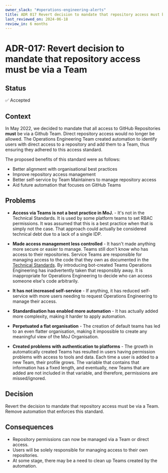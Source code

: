 ```yaml
---
owner_slack: "#operations-engineering-alerts"
title: ADR 017 Revert decision to mandate that repository access must be via a Team
last_reviewed_on: 2024-06-18
review_in: 6 months
---
```


# ADR-017: Revert decision to mandate that repository access must be via a Team

## Status

✅ Accepted

## Context

In May 2022, we decided to mandate that all access to GitHub Repositories **must** be via a Github Team. Direct repository access would no longer be allowed. The Operations Engineering Team created automation to identify users with direct access to a repository and add them to a Team, thus ensuring they adhered to this access standard.

The proposed benefits of this standard were as follows:

- Better alignment with organisational best practices
- Improve repository access management
- Better self-service by Team Maintainers to manage repository access
- Aid future automation that focuses on GitHub Teams

## Problems

- **Access via Teams is not a best practice in MoJ.** - It's not in the Technical Standards. It is used by some platform teams to set RBAC permissions. It was assumed that this is a best practice when that is simply not the case. That approach could actually be considered technical debt due to a lack of a single IDP.

- **Made access management less controlled** - It hasn't made anything more secure or easier to manage. Teams still don't know who has access to their repositories. Service Teams are responsible for managing access to the code that they own as documented in the [Technical Standards]((https://user-guide.operations-engineering.service.justice.gov.uk/documentation/information/storing-source-code.html#github)). By introducing bot-created Teams Operations Engineering has inadvertently taken that responsibly away. It is inappropriate for Operations Engineering to decide who can access someone else's code arbitrarily.

- **It has not increased self-service** - If anything, it has reduced self-service with more users needing to request Operations Engineering to manage their access.

- **Standardisation has enabled more automation** - It has actually added more complexity, making it harder to apply automation.

- **Perpetuated a flat organisation** - The creation of default teams has led to an even flatter organisation, making it impossible to create any meaningful view of the MoJ Organisation.

- **Created problems with authentication to platforms** - The growth in automatically created Teams has resulted in users having permission problems with access to tools and data. Each time a user is added to a new Team, their profile grows. The variable that contains that information has a fixed length, and eventually, new Teams that are added are not included in that variable, and therefore, permissions are missed/ignored.

## Decision

Revert the decision to mandate that repository access must be via a Team. Remove automation that enforces this standard.

## Consequences

- Repository permissions can now be managed via a Team or direct access.
- Users will be solely responsible for managing access to their own repositories.
- At some stage, there may be a need to clean up Teams created by the automation.

